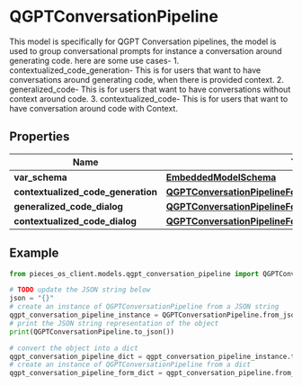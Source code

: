 # QGPTConversationPipeline

This model is specifically for QGPT Conversation pipelines, the model is used to group conversational prompts for instance a conversation around generating code.  here are some use cases- 1. contextualized_code_generation- This is for users that want to have conversations around generating code, when there is provided context. 2. generalized_code- This is for users that want to have conversations without context around code. 3. contextualized_code- This is for users that want to have conversation around code with Context.

## Properties

Name | Type | Description | Notes
------------ | ------------- | ------------- | -------------
**var_schema** | [**EmbeddedModelSchema**](EmbeddedModelSchema) |  | [optional] 
**contextualized_code_generation** | [**QGPTConversationPipelineForContextualizedCodeGeneration**](QGPTConversationPipelineForContextualizedCodeGeneration) |  | [optional] 
**generalized_code_dialog** | [**QGPTConversationPipelineForGeneralizedCodeDialog**](QGPTConversationPipelineForGeneralizedCodeDialog) |  | [optional] 
**contextualized_code_dialog** | [**QGPTConversationPipelineForContextualizedCodeDialog**](QGPTConversationPipelineForContextualizedCodeDialog) |  | [optional] 

## Example

```python
from pieces_os_client.models.qgpt_conversation_pipeline import QGPTConversationPipeline

# TODO update the JSON string below
json = "{}"
# create an instance of QGPTConversationPipeline from a JSON string
qgpt_conversation_pipeline_instance = QGPTConversationPipeline.from_json(json)
# print the JSON string representation of the object
print(QGPTConversationPipeline.to_json())

# convert the object into a dict
qgpt_conversation_pipeline_dict = qgpt_conversation_pipeline_instance.to_dict()
# create an instance of QGPTConversationPipeline from a dict
qgpt_conversation_pipeline_form_dict = qgpt_conversation_pipeline.from_dict(qgpt_conversation_pipeline_dict)
```



